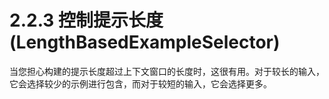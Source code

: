 # 2.2.3 控制提示长度 (LengthBasedExampleSelector)

当您担心构建的提示长度超过上下文窗口的长度时，这很有用。对于较长的输入，它会选择较少的示例进行包含，而对于较短的输入，它会选择更多。